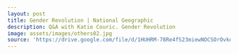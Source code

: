 ```yaml
---
layout: post
title: Gender Revolution | National Geographic
description: Q&A with Katie Couric. Gender Revolution 
image: assets/images/others02.jpg
source: 'https://drive.google.com/file/d/1HUHRM-78Re4fS23miewNOCSOrOvkqkPh/preview'
---
```

